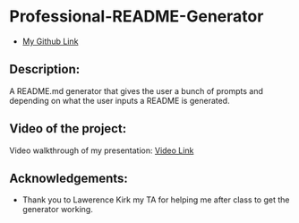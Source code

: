 # Professional-README-Generator
- [My Github Link](https://github.com/Alexfit4/Professional-README-Generator)
## Description:
A README.md generator that gives the user a bunch of prompts and depending on what the user inputs a README is generated.
## Video of the project:
Video walkthrough of my presentation: [Video Link](https://drive.google.com/file/d/1QejLRVbnVcfZt0xO5fAkNteKq_BW5IrM/view)
## Acknowledgements:
- Thank you to Lawerence Kirk my TA for helping me after class to get the generator working.


